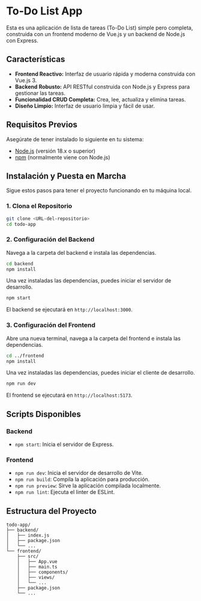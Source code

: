 # To-Do List App

Esta es una aplicación de lista de tareas (To-Do List) simple pero completa, construida con un frontend moderno de Vue.js y un backend de Node.js con Express.

## Características

- **Frontend Reactivo:** Interfaz de usuario rápida y moderna construida con Vue.js 3.
- **Backend Robusto:** API RESTful construida con Node.js y Express para gestionar las tareas.
- **Funcionalidad CRUD Completa:** Crea, lee, actualiza y elimina tareas.
- **Diseño Limpio:** Interfaz de usuario limpia y fácil de usar.

## Requisitos Previos

Asegúrate de tener instalado lo siguiente en tu sistema:

- [Node.js](https://nodejs.org/) (versión 18.x o superior)
- [npm](https://www.npmjs.com/) (normalmente viene con Node.js)

## Instalación y Puesta en Marcha

Sigue estos pasos para tener el proyecto funcionando en tu máquina local.

### 1. Clona el Repositorio

```bash
git clone <URL-del-repositorio>
cd todo-app
```

### 2. Configuración del Backend

Navega a la carpeta del backend e instala las dependencias.

```bash
cd backend
npm install
```

Una vez instaladas las dependencias, puedes iniciar el servidor de desarrollo.

```bash
npm start
```

El backend se ejecutará en `http://localhost:3000`.

### 3. Configuración del Frontend

Abre una nueva terminal, navega a la carpeta del frontend e instala las dependencias.

```bash
cd ../frontend
npm install
```

Una vez instaladas las dependencias, puedes iniciar el cliente de desarrollo.

```bash
npm run dev
```

El frontend se ejecutará en `http://localhost:5173`.

## Scripts Disponibles

### Backend

- `npm start`: Inicia el servidor de Express.

### Frontend

- `npm run dev`: Inicia el servidor de desarrollo de Vite.
- `npm run build`: Compila la aplicación para producción.
- `npm run preview`: Sirve la aplicación compilada localmente.
- `npm run lint`: Ejecuta el linter de ESLint.

## Estructura del Proyecto

```
todo-app/
├── backend/
│   ├── index.js
│   ├── package.json
│   └── ...
└── frontend/
    ├── src/
    │   ├── App.vue
    │   ├── main.ts
    │   ├── components/
    │   ├── views/
    │   └── ...
    ├── package.json
    └── ...
```
